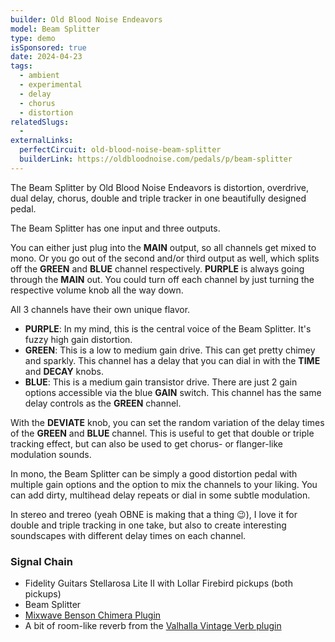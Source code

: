 ```yaml
---
builder: Old Blood Noise Endeavors
model: Beam Splitter
type: demo
isSponsored: true
date: 2024-04-23
tags:
  - ambient
  - experimental
  - delay
  - chorus
  - distortion
relatedSlugs:
  -
externalLinks:
  perfectCircuit: old-blood-noise-beam-splitter
  builderLink: https://oldbloodnoise.com/pedals/p/beam-splitter
---
```


The Beam Splitter by Old Blood Noise Endeavors is distortion, overdrive, dual delay, chorus, double and triple tracker in one beautifully designed pedal.

The Beam Splitter has one input and three outputs.

You can either just plug into the **MAIN** output, so all channels get mixed to mono. Or you go out of the second and/or third output as well, which splits off the **GREEN** and **BLUE** channel respectively. **PURPLE** is always going through the **MAIN** out. You could turn off each channel by just turning the respective volume knob all the way down.

All 3 channels have their own unique flavor.

- **PURPLE**: In my mind, this is the central voice of the Beam Splitter. It's fuzzy high gain distortion.
- **GREEN**: This is a low to medium gain drive. This can get pretty chimey and sparkly. This channel has a delay that you can dial in with the **TIME** and **DECAY** knobs.
- **BLUE**: This is a medium gain transistor drive. There are just 2 gain options accessible via the blue **GAIN** switch. This channel has the same delay controls as the **GREEN** channel.

With the **DEVIATE** knob, you can set the random variation of the delay times of the **GREEN** and **BLUE** channel. This is useful to get that double or triple tracking effect, but can also be used to get chorus- or flanger-like modulation sounds.

In mono, the Beam Splitter can be simply a good distortion pedal with multiple gain options and the option to mix the channels to your liking. You can add dirty, multihead delay repeats or dial in some subtle modulation.

In stereo and trereo (yeah OBNE is making that a thing 😉), I love it for double and triple tracking in one take, but also to create interesting soundscapes with different delay times on each channel.

### Signal Chain

- Fidelity Guitars Stellarosa Lite II with Lollar Firebird pickups (both pickups)
- Beam Splitter
- [Mixwave Benson Chimera Plugin](https://www.mixwave.net/products/benson-chimera)
- A bit of room-like reverb from the [Valhalla Vintage Verb plugin](https://valhalladsp.com/shop/reverb/valhalla-vintage-verb/)
